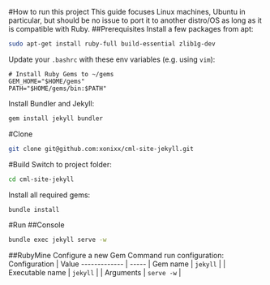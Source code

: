 #How to run this project
This guide focuses Linux machines, Ubuntu in particular, 
but should be no issue to port it to another distro/OS as
long as it is compatible with Ruby. 
##Prerequisites
Install a few packages from apt:
```bash
sudo apt-get install ruby-full build-essential zlib1g-dev
```
Update  your `.bashrc` with these env variables (e.g. using `vim`):
```
# Install Ruby Gems to ~/gems
GEM_HOME="$HOME/gems"
PATH="$HOME/gems/bin:$PATH"
```
Install Bundler and Jekyll:
```bash
gem install jekyll bundler
```
#Clone
```bash
git clone git@github.com:xonixx/cml-site-jekyll.git
```
#Build
Switch to project folder:
```bash
cd cml-site-jekyll
```
Install all required gems:
```bash
bundle install
```
#Run
##Console
```bash
bundle exec jekyll serve -w
```
##RubyMine
Configure a new Gem Command run configuration:
Configuration | Value
------------- | -----
| Gem name | `jekyll` |
| Executable name | `jekyll` |
| Arguments | `serve -w` |
